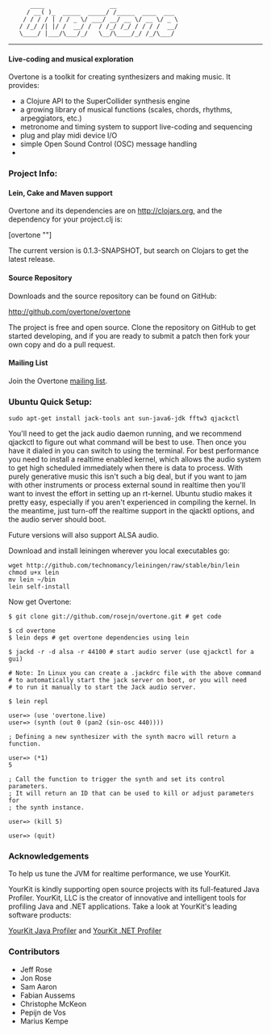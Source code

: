           ____                  __
         / __( )_  _____  _____/ /_____  ____  ___
        / / / / | / / _ \/ ___/ __/ __ \/ __ \/ _ \
       / /_/ /| |/ /  __/ /  / /_/ /_/ / / / /  __/
       \____/ |___/\___/_/   \__/\____/_/ /_/\___/

---------------------------------------------------------

#### Live-coding and musical exploration

Overtone is a toolkit for creating synthesizers and making music.  It provides:

* a Clojure API to the SuperCollider synthesis engine
* a growing library of musical functions (scales, chords, rhythms, arpeggiators, etc.)
* metronome and timing system to support live-coding and sequencing
* plug and play midi device I/O
* simple Open Sound Control (OSC) message handling
*

### Project Info:

#### Lein, Cake and Maven support

Overtone and its dependencies are on http://clojars.org, and the dependency for
your project.clj is:

[overtone "<version>"]

The current version is 0.1.3-SNAPSHOT, but search on Clojars to get the latest
release.

#### Source Repository

Downloads and the source repository can be found on GitHub:

  http://github.com/overtone/overtone

The project is free and open source.  Clone the repository on GitHub to get
started developing, and if you are ready to submit a patch then fork your own
copy and do a pull request.

#### Mailing List

Join the Overtone <a href="http://groups.google.com/group/overtone">mailing list</a>.

### Ubuntu Quick Setup:

    sudo apt-get install jack-tools ant sun-java6-jdk fftw3 qjackctl

You'll need to get the jack audio daemon running, and we recommend qjackctl to
figure out what command will be best to use.  Then once you have it dialed in you can
switch to using the terminal.  For best performance you need to install a
realtime enabled kernel, which allows the audio system to get high scheduled
immediately when there is data to process.  With purely generative music this
isn't such a big deal, but if you want to jam with other instruments or process
external sound in realtime then you'll want to invest the effort in setting up
an rt-kernel.  Ubuntu studio makes it pretty easy, especially if you aren't
experienced in compiling the kernel.  In the meantime, just turn-off the
realtime support in the qjacktl options, and the audio server should boot.

Future versions will also support ALSA audio.

Download and install leiningen wherever you local executables go:

    wget http://github.com/technomancy/leiningen/raw/stable/bin/lein
    chmod u+x lein
    mv lein ~/bin
    lein self-install

Now get Overtone:

    $ git clone git://github.com/rosejn/overtone.git # get code

    $ cd overtone 
    $ lein deps # get overtone dependencies using lein

    $ jackd -r -d alsa -r 44100 # start audio server (use qjackctl for a gui)
    
    # Note: In Linux you can create a .jackdrc file with the above command
    # to automatically start the jack server on boot, or you will need
    # to run it manually to start the Jack audio server.
    
    $ lein repl

    user=> (use 'overtone.live)
    user=> (synth (out 0 (pan2 (sin-osc 440))))

    ; Defining a new synthesizer with the synth macro will return a function.

    user=> (*1)
    5

    ; Call the function to trigger the synth and set its control parameters.
    ; It will return an ID that can be used to kill or adjust parameters for
    ; the synth instance.

    user=> (kill 5)

    user=> (quit)

### Acknowledgements

To help us tune the JVM for realtime performance, we use YourKit.

YourKit is kindly supporting open source projects with its full-featured Java Profiler.
YourKit, LLC is the creator of innovative and intelligent tools for profiling
Java and .NET applications. Take a look at YourKit's leading software products:

[YourKit Java Profiler](http://www.yourkit.com/java/profiler/index.jsp) and
[YourKit .NET Profiler](http://www.yourkit.com/.net/profiler/index.jsp)

### Contributors

* Jeff Rose
* Jon Rose
* Sam Aaron
* Fabian Aussems
* Christophe McKeon
* Pepijn de Vos
* Marius Kempe
